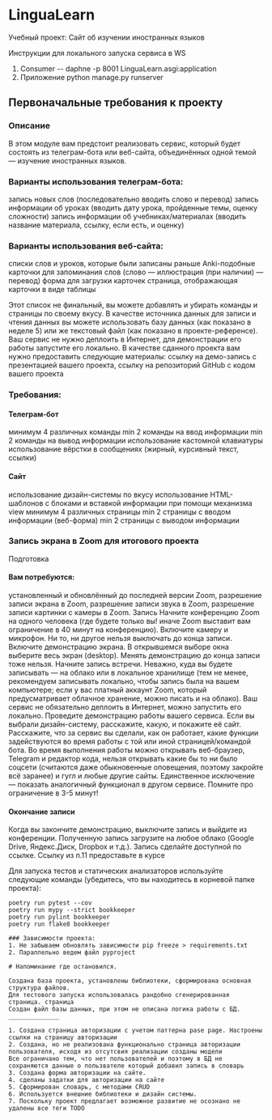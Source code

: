 # LinguaLearn
Учебный проект: Сайт об изучении иностранных языков 

Инструкции для локального запуска сервиса в WS

1. Consumer -- daphne -p 8001 LinguaLearn.asgi:application
2. Приложение  python manage.py runserver

## Первоначальные требования к проекту 

### Описание
В этом модуле вам предстоит реализовать сервис, который будет состоять из телеграм-бота или веб-сайта, объединённых одной темой — изучение иностранных языков.

### Варианты использования телеграм-бота:
запись новых слов (последовательно вводить слово и перевод)
запись информации об уроках (вводить дату урока, пройденные темы, оценку сложности)
запись информации об учебниках/материалах (вводить название материала, ссылку, если есть, и оценку)

### Варианты использования веб-сайта:
списки слов и уроков, которые были записаны раньше
Anki-подобные карточки для запоминания слов (слово — иллюстрация (при наличии) — перевод)
форма для загрузки карточек
страница, отображающая карточки в виде таблицы

Этот список не финальный, вы можете добавлять и убирать команды и страницы по своему вкусу.
В качестве источника данных для записи и чтения данных вы можете использовать базу данных (как показано в неделе 5) или же текстовый файл (как показано в проекте-референсе).
Ваш сервис не нужно деплоить в Интернет, для демонстрации его работы запустите его локально.
В качестве сданного проекта вам нужно предоставить следующие материалы:
ссылку на демо-запись с презентацией вашего проекта,
ссылку на репозиторий GitHub с кодом вашего проекта

### Требования:
#### Телеграм-бот
минимум 4 различных команды
min 2 команды на ввод информации
min 2 команды на вывод информации
использование кастомной клавиатуры
использование вёрстки в сообщениях (жирный, курсивный текст, ссылки)

#### Сайт
использование дизайн-системы по вкусу
использование HTML-шаблонов с блоками и вставкой информации при помощи механизма view
минимум 4 различных страницы
min 2 страницы с вводом информации (веб-форма)
min 2 страницы с выводом информации


### Запись экрана в Zoom для итогового проекта
Подготовка
#### Вам потребуются:
установленный и обновлённый до последней версии Zoom,
разрешение записи экрана в Zoom,
разрешение записи звука в Zoom,
разрешение записи картинки с камеры в Zoom.
Запись
Начните конференцию Zoom на одного человека (где будете только вы! иначе Zoom выставит вам ограничение в 40 минут на конференцию).
Включите камеру и микрофон. Ни то, ни другое нельзя выключать до конца записи.
Включите демонстрацию экрана. В открывшемся выборе окна выберите весь экран (desktop). Менять демонстрацию до конца записи тоже нельзя.
Начните запись встречи. Неважно, куда вы будете записывать — на облако или в локальное хранилище (тем не менее, рекомендуем записывать локально, чтобы запись была на вашем компьютере; если у вас платный аккаунт Zoom, который предусматривает облачное хранение, можно писать и на облако).
Ваш сервис не обязательно деплоить в Интернет, можно запустить его локально.
Проведите демонстрацию работы вашего сервиса. Если вы выбрали дизайн-систему, расскажите, какую, и покажите её сайт. Расскажите, что за сервис вы сделали, как он работает, какие функции задействуются во время работы с той или иной страницей/командой бота.
Во время выполнения работы можно открывать веб-браузер, Telegram и редактор кода, нельзя открывать какие бы то ни было соцсети (считаются даже обыкновенные оповещения, поэтому закройте всё заранее) и гугл и любые другие сайты. Единственное исключение — показать аналогичный функционал в другом сервисе.
Помните про ограничение в 3-5 минут!
#### Окончание записи
Когда вы закончите демонстрацию, выключите запись и выйдите из конференции.
Полученную запись загрузите на любое облако (Google Drive, Яндекс.Диск, Dropbox и т.д.).
Запись сделайте доступной по ссылке.
Ссылку из п.11 предоставьте в курсе

Для запуска тестов и статических анализаторов используйте следующие команды (убедитесь, 
что вы находитесь в корневой папке проекта):
```commandline    № не реализовывалось 
poetry run pytest --cov
poetry run mypy --strict bookkeeper
poetry run pylint bookkeeper
poetry run flake8 bookkeeper

### Зависимости проекта:
1. Не забываем обновлять зависимости pip freeze > requirements.txt
2. Параллельно ведем файл pyproject

# Напоминание где остановился. 

Создана база проекта, установлены библиотеки, сформирована основная структура файлов. 
Для тестового запуска использовалась рандобно сгенерированная страница. страница 
Создан файл базы данных, при этом не описана логика работы с БД.
______________
  
1. Создана страница авторизации с учетом паттерна pase page. Настроены ссылки на страницу авторизации
2. Создана, но не реализована функционально страница авторизации пользователя, исходя из отсутсвия реализации созданы модели 
Все ограничано тем, что нет пользователей и поэтому в БД не сохраняются данные о пользвателе который добавил запись в словарь 
3. Создана форма авторизации на сайте. 
4. сделаны задатки для авторизации на сайте 
5. Сформирован словарь, с методами CRUD
6. Используется внешние библиотеки и дизайн системы. 
7. Поскольку проект предлагает возможное развитие не осознано не удалены все теги TODO 



